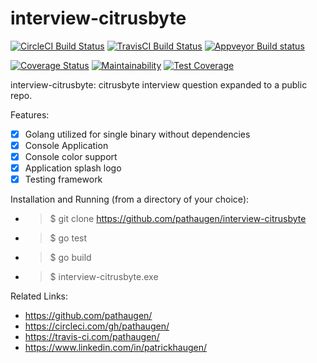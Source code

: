 
interview-citrusbyte
====================
[![CircleCI Build Status](https://circleci.com/gh/pathaugen/interview-citrusbyte.svg?style=svg)](https://circleci.com/gh/pathaugen/interview-citrusbyte)
[![TravisCI Build Status](https://travis-ci.com/pathaugen/interview-citrusbyte.svg?branch=master)](https://travis-ci.com/pathaugen/interview-citrusbyte)
[![Appveyor Build status](https://ci.appveyor.com/api/projects/status/o60kfhoka3rcpipk/branch/master?svg=true)](https://ci.appveyor.com/project/PatrickHaugen/interview-citrusbyte/branch/master)

[![Coverage Status](https://coveralls.io/repos/github/pathaugen/interview-citrusbyte/badge.svg?branch=master)](https://coveralls.io/github/pathaugen/interview-citrusbyte?branch=master)
[![Maintainability](https://api.codeclimate.com/v1/badges/d0616f9692b73d7b42be/maintainability)](https://codeclimate.com/github/pathaugen/interview-citrusbyte/maintainability)
[![Test Coverage](https://api.codeclimate.com/v1/badges/d0616f9692b73d7b42be/test_coverage)](https://codeclimate.com/github/pathaugen/interview-citrusbyte/test_coverage)

interview-citrusbyte: citrusbyte interview question expanded to a public repo.

Features:
* [x] Golang utilized for single binary without dependencies
* [x] Console Application
* [x] Console color support
* [x] Application splash logo
* [x] Testing framework

Installation and Running (from a directory of your choice):
* > $ git clone https://github.com/pathaugen/interview-citrusbyte
* > $ go test
* > $ go build
* > $ interview-citrusbyte.exe

Related Links:
* https://github.com/pathaugen/
* https://circleci.com/gh/pathaugen/
* https://travis-ci.com/pathaugen/
* https://www.linkedin.com/in/patrickhaugen/
